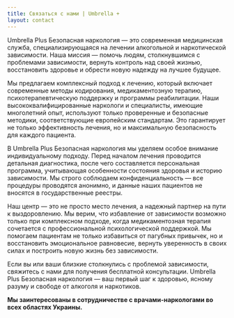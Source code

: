 ```yaml
---
title: Связаться с нами | Umbrella +
layout: contact
---
```


Umbrella Plus Безопасная наркология — это современная медицинская служба, специализирующаяся на лечении алкогольной и наркотической зависимости. Наша миссия — помочь людям, столкнувшимся с проблемами зависимости, вернуть контроль над своей жизнью, восстановить здоровье и обрести новую надежду на лучшее будущее.

Мы предлагаем комплексный подход к лечению, который включает современные методы кодирования, медикаментозную терапию, психотерапевтическую поддержку и программы реабилитации. Наши высококвалифицированные наркологи и специалисты, имеющие многолетний опыт, используют только проверенные и безопасные методики, соответствующие европейским стандартам. Это гарантирует не только эффективность лечения, но и максимальную безопасность для каждого пациента.

В Umbrella Plus Безопасная наркология мы уделяем особое внимание индивидуальному подходу. Перед началом лечения проводится детальная диагностика, после чего составляется персональная программа, учитывающая особенности состояния здоровья и историю зависимости. Мы строго соблюдаем конфиденциальность — все процедуры проводятся анонимно, и данные наших пациентов не вносятся в государственные реестры.

Наш центр — это не просто место лечения, а надежный партнер на пути к выздоровлению. Мы верим, что избавление от зависимости возможно только при комплексном подходе, когда медикаментозная терапия сочетается с профессиональной психологической поддержкой. Мы помогаем пациентам не только избавиться от пагубных привычек, но и восстановить эмоциональное равновесие, вернуть уверенность в своих силах и построить новую жизнь без зависимости.

Если вы или ваши близкие столкнулись с проблемой зависимости, свяжитесь с нами для получения бесплатной консультации. Umbrella Plus Безопасная наркология — ваш первый шаг к здоровью, ясному разуму и свободе от алкоголя и наркотиков.

**Мы заинтересованы в сотрудничестве с врачами-наркологами во всех областях Украины.**
